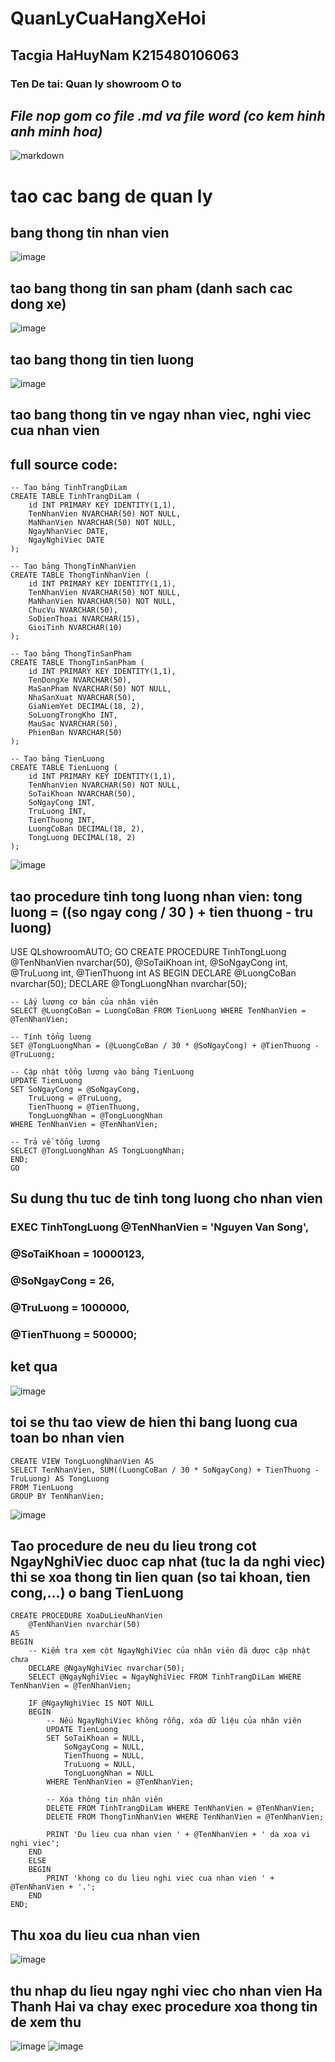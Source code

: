 # QuanLyCuaHangXeHoi
## Tacgia HaHuyNam K215480106063
### Ten De tai: Quan ly showroom O to
*File nop gom co file .md va file word (co kem hinh anh minh hoa)*
---------------------------------------------------------------------
![markdown](https://github.com/Hhuynam/QuanLyCuaHangXeHoi/blob/main/diagramBaitaplon.jpg)
# tao cac bang de quan ly
## bang thong tin nhan vien
![image](https://github.com/Hhuynam/QuanLyCuaHangXeHoi/assets/130531037/fa8b475c-0bd9-4967-8434-bc0319492efc)
## tao bang thong tin san pham (danh sach cac dong xe)
![image](https://github.com/Hhuynam/QuanLyCuaHangXeHoi/assets/130531037/f1f241e4-c609-47c6-98c4-250460dfb3d5)
## tao bang thong tin tien luong
![image](https://github.com/Hhuynam/QuanLyCuaHangXeHoi/assets/130531037/76e11f43-8512-4027-84b5-4ef096b3ff10)
## tao bang thong tin ve ngay nhan viec, nghi viec cua nhan vien

## full source code: 
```
-- Tạo bảng TinhTrangDiLam
CREATE TABLE TinhTrangDiLam (
    id INT PRIMARY KEY IDENTITY(1,1),
    TenNhanVien NVARCHAR(50) NOT NULL,
    MaNhanVien NVARCHAR(50) NOT NULL,
    NgayNhanViec DATE,
    NgayNghiViec DATE
);

-- Tạo bảng ThongTinNhanVien
CREATE TABLE ThongTinNhanVien (
    id INT PRIMARY KEY IDENTITY(1,1),
    TenNhanVien NVARCHAR(50) NOT NULL,
    MaNhanVien NVARCHAR(50) NOT NULL,
    ChucVu NVARCHAR(50),
    SoDienThoai NVARCHAR(15),
    GioiTinh NVARCHAR(10)
);

-- Tạo bảng ThongTinSanPham
CREATE TABLE ThongTinSanPham (
    id INT PRIMARY KEY IDENTITY(1,1),
    TenDongXe NVARCHAR(50),
    MaSanPham NVARCHAR(50) NOT NULL,
    NhaSanXuat NVARCHAR(50),
    GiaNiemYet DECIMAL(18, 2),
    SoLuongTrongKho INT,
    MauSac NVARCHAR(50),
	PhienBan NVARCHAR(50)
);

-- Tạo bảng TienLuong
CREATE TABLE TienLuong (
    id INT PRIMARY KEY IDENTITY(1,1),
    TenNhanVien NVARCHAR(50) NOT NULL,
    SoTaiKhoan NVARCHAR(50),
    SoNgayCong INT,
    TruLuong INT,
    TienThuong INT,
    LuongCoBan DECIMAL(18, 2),
    TongLuong DECIMAL(18, 2)
);
```

![image](https://github.com/Hhuynam/QuanLyCuaHangXeHoi/assets/130531037/f93088ee-add8-475d-bc32-bfd473c809d9)
## tao procedure tinh tong luong nhan vien: tong luong = ((so ngay cong / 30 ) + tien thuong - tru luong)

USE QLshowroomAUTO;
GO
CREATE PROCEDURE TinhTongLuong
    @TenNhanVien nvarchar(50),
	@SoTaiKhoan int,
    @SoNgayCong int,
    @TruLuong int,
    @TienThuong int
AS
BEGIN
    DECLARE @LuongCoBan nvarchar(50);
    DECLARE @TongLuongNhan nvarchar(50);
    
    -- Lấy lương cơ bản của nhân viên
    SELECT @LuongCoBan = LuongCoBan FROM TienLuong WHERE TenNhanVien = @TenNhanVien;

    -- Tính tổng lương
    SET @TongLuongNhan = (@LuongCoBan / 30 * @SoNgayCong) + @TienThuong - @TruLuong;

    -- Cập nhật tổng lương vào bảng TienLuong
    UPDATE TienLuong
    SET SoNgayCong = @SoNgayCong,
        TruLuong = @TruLuong,
        TienThuong = @TienThuong,
        TongLuongNhan = @TongLuongNhan
    WHERE TenNhanVien = @TenNhanVien;

    -- Trả về tổng lương
    SELECT @TongLuongNhan AS TongLuongNhan;
	END;
	GO

## Su dung thu tuc de tinh tong luong cho nhan vien
### EXEC TinhTongLuong @TenNhanVien = 'Nguyen Van Song',
###                   @SoTaiKhoan = 10000123, 
###                   @SoNgayCong = 26,      
###                   @TruLuong = 1000000,   
###                   @TienThuong = 500000;  

## ket qua 
![image](https://github.com/Hhuynam/QuanLyCuaHangXeHoi/assets/130531037/73436129-b072-462e-b01c-6022e57d1fd8)
## toi se thu tao view de hien thi bang luong cua toan bo nhan vien
```
CREATE VIEW TongLuongNhanVien AS
SELECT TenNhanVien, SUM((LuongCoBan / 30 * SoNgayCong) + TienThuong - TruLuong) AS TongLuong
FROM TienLuong
GROUP BY TenNhanVien;
```
![image](https://github.com/Hhuynam/QuanLyCuaHangXeHoi/assets/130531037/ccf44e7b-83b7-42fc-b6af-71a58d77c716)

## Tao procedure de neu du lieu trong cot NgayNghiViec duoc cap nhat (tuc la da nghi viec) thi se xoa thong tin lien quan (so tai khoan, tien cong,...) o bang TienLuong
```
CREATE PROCEDURE XoaDuLieuNhanVien 
    @TenNhanVien nvarchar(50)
AS
BEGIN
    -- Kiểm tra xem cột NgayNghiViec của nhân viên đã được cập nhật chưa
    DECLARE @NgayNghiViec nvarchar(50);
    SELECT @NgayNghiViec = NgayNghiViec FROM TinhTrangDiLam WHERE TenNhanVien = @TenNhanVien;

    IF @NgayNghiViec IS NOT NULL
    BEGIN
        -- Nếu NgayNghiViec không rỗng, xóa dữ liệu của nhân viên
        UPDATE TienLuong
        SET SoTaiKhoan = NULL,
            SoNgayCong = NULL,
            TienThuong = NULL,
            TruLuong = NULL,
            TongLuongNhan = NULL
        WHERE TenNhanVien = @TenNhanVien;

        -- Xóa thông tin nhân viên
        DELETE FROM TinhTrangDiLam WHERE TenNhanVien = @TenNhanVien;
        DELETE FROM ThongTinNhanVien WHERE TenNhanVien = @TenNhanVien;

        PRINT 'Du lieu cua nhan vien ' + @TenNhanVien + ' da xoa vi nghi viec';
    END
    ELSE
    BEGIN
        PRINT 'khong co du lieu nghi viec cua nhan vien ' + @TenNhanVien + '.';
    END
END;

```
## Thu xoa du lieu cua nhan vien
![image](https://github.com/Hhuynam/QuanLyCuaHangXeHoi/assets/130531037/30a182d3-9c61-4433-b4a0-223da8425653)
## thu nhap du lieu ngay nghi viec cho nhan vien Ha Thanh Hai va chay exec procedure xoa thong tin de xem thu
![image](https://github.com/Hhuynam/QuanLyCuaHangXeHoi/assets/130531037/5cb5cf2f-69a5-45b1-ab97-447f27464ede)
![image](https://github.com/Hhuynam/QuanLyCuaHangXeHoi/assets/130531037/583dad94-c7a8-4160-9487-17f6a9ae1240)
